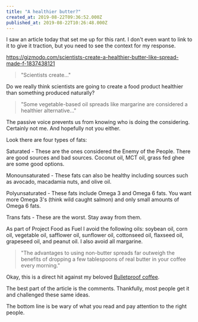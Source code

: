 ```yaml
---
title: "A healthier butter?"
created_at: 2019-08-22T09:36:52.000Z
published_at: 2019-08-22T10:26:48.000Z
---
```

I saw an article today that set me up for this rant. I don't even want to link to it to give it traction, but you need to see the context for my response.

https://gizmodo.com/scientists-create-a-healthier-butter-like-spread-made-f-1837438121

> "Scientists create..." 

Do we really think scientists are going to create a food product healthier than something produced naturally?

> "Some vegetable-based oil spreads like margarine are considered a healthier alternative..." 

The passive voice prevents us from knowing who is doing the considering. Certainly not me. And hopefully not you either. 

Look there are four types of fats:

Saturated - These are the ones considered the Enemy of the People. There are good sources and bad sources. Coconut oil, MCT oil, grass fed ghee are some good options.

Monounsaturated - These fats can also be healthy including sources such as avocado, macadamia nuts, and olive oil.

Polyunsaturated - These fats include Omega 3 and Omega 6 fats. You want more Omega 3's (think wild caught salmon) and only small amounts of Omega 6 fats.  

Trans fats - These are the worst. Stay away from them.

As part of Project Food as Fuel I avoid the following oils: soybean oil, corn oil, vegetable oil, safflower oil, sunflower oil, cottonseed oil, flaxseed oil, grapeseed oil, and peanut oil. I also avoid all margarine. 

> "The advantages to using non-butter spreads far outweigh the benefits of dropping a few tablespoons of real butter in your coffee every morning."

Okay, this is a direct hit against my beloved [Bulletproof coffee](https://www.bulletproof.com/recipes/bulletproof-diet-recipes/bulletproof-coffee-recipe/). 

The best part of the article is the comments. Thankfully, most people get it and challenged these same ideas. 

The bottom line is be wary of what you read and pay attention to the right people.
